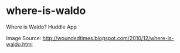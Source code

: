 where-is-waldo
==============

Where is Waldo? Huddle App

Image Source: http://woundedtimes.blogspot.com/2010/12/where-is-waldo.html
